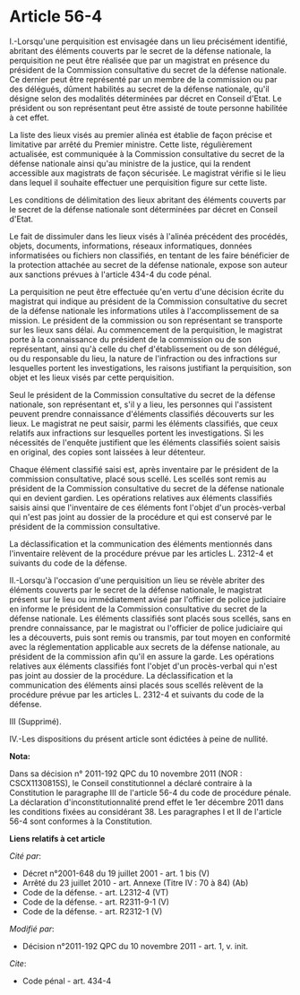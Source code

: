 # Article 56-4

I.-Lorsqu'une perquisition est envisagée dans un lieu précisément identifié, abritant des éléments couverts par le secret de
la défense nationale, la perquisition ne peut être réalisée que par un magistrat en présence du président de la Commission
consultative du secret de la défense nationale. Ce dernier peut être représenté par un membre de la commission ou par des
délégués, dûment habilités au secret de la défense nationale, qu'il désigne selon des modalités déterminées par décret en
Conseil d'Etat. Le président ou son représentant peut être assisté de toute personne habilitée à cet effet. 

La liste des lieux visés au premier alinéa est établie de façon précise et limitative par arrêté du Premier ministre. Cette
liste, régulièrement actualisée, est communiquée à la Commission consultative du secret de la défense nationale ainsi qu'au
ministre de la justice, qui la rendent accessible aux magistrats de façon sécurisée. Le magistrat vérifie si le lieu dans
lequel il souhaite effectuer une perquisition figure sur cette liste. 

Les conditions de délimitation des lieux abritant des éléments couverts par le secret de la défense nationale sont
déterminées par décret en Conseil d'Etat. 

Le fait de dissimuler dans les lieux visés à l'alinéa précédent des procédés, objets, documents, informations, réseaux
informatiques, données informatisées ou fichiers non classifiés, en tentant de les faire bénéficier de la protection attachée
au secret de la défense nationale, expose son auteur aux sanctions prévues à l'article 434-4 du code pénal. 

La perquisition ne peut être effectuée qu'en vertu d'une décision écrite du magistrat qui indique au président de la
Commission consultative du secret de la défense nationale les informations utiles à l'accomplissement de sa mission. Le
président de la commission ou son représentant se transporte sur les lieux sans délai. Au commencement de la perquisition, le
magistrat porte à la connaissance du président de la commission ou de son représentant, ainsi qu'à celle du chef
d'établissement ou de son délégué, ou du responsable du lieu, la nature de l'infraction ou des infractions sur lesquelles
portent les investigations, les raisons justifiant la perquisition, son objet et les lieux visés par cette perquisition. 

Seul le président de la Commission consultative du secret de la défense nationale, son représentant et, s'il y a lieu, les
personnes qui l'assistent peuvent prendre connaissance d'éléments classifiés découverts sur les lieux. Le magistrat ne peut
saisir, parmi les éléments classifiés, que ceux relatifs aux infractions sur lesquelles portent les investigations. Si les
nécessités de l'enquête justifient que les éléments classifiés soient saisis en original, des copies sont laissées à leur
détenteur. 

Chaque élément classifié saisi est, après inventaire par le président de la commission consultative, placé sous scellé. Les
scellés sont remis au président de la Commission consultative du secret de la défense nationale qui en devient gardien. Les
opérations relatives aux éléments classifiés saisis ainsi que l'inventaire de ces éléments font l'objet d'un procès-verbal
qui n'est pas joint au dossier de la procédure et qui est conservé par le président de la commission consultative. 

La déclassification et la communication des éléments mentionnés dans l'inventaire relèvent de la procédure prévue par les
articles L. 2312-4 et suivants du code de la défense. 

II.-Lorsqu'à l'occasion d'une perquisition un lieu se révèle abriter des éléments couverts par le secret de la défense
nationale, le magistrat présent sur le lieu ou immédiatement avisé par l'officier de police judiciaire en informe le
président de la Commission consultative du secret de la défense nationale. Les éléments classifiés sont placés sous scellés,
sans en prendre connaissance, par le magistrat ou l'officier de police judiciaire qui les a découverts, puis sont remis ou
transmis, par tout moyen en conformité avec la réglementation applicable aux secrets de la défense nationale, au président de
la commission afin qu'il en assure la garde. Les opérations relatives aux éléments classifiés font l'objet d'un procès-verbal
qui n'est pas joint au dossier de la procédure. La déclassification et la communication des éléments ainsi placés sous
scellés relèvent de la procédure prévue par les articles L. 2312-4 et suivants du code de la défense. 

III (Supprimé). 

IV.-Les dispositions du présent article sont édictées à peine de nullité.

**Nota:**

Dans sa décision n° 2011-192 QPC du 10 novembre 2011 (NOR : CSCX1130815S), le Conseil constitutionnel a déclaré contraire à
la Constitution le paragraphe III de l'article 56-4 du code de procédure pénale. La déclaration d'inconstitutionnalité prend
effet le 1er décembre 2011 dans les conditions fixées au considérant 38. Les paragraphes I et II de l'article 56-4 sont
conformes à la Constitution.

**Liens relatifs à cet article**

_Cité par_:

  - Décret n°2001-648 du 19 juillet 2001 - art. 1 bis (V)
  - Arrêté du 23 juillet 2010 - art. Annexe (Titre IV : 70 à 84) (Ab)
  - Code de la défense. - art. L2312-4 (VT)
  - Code de la défense. - art. R2311-9-1 (V)
  - Code de la défense. - art. R2312-1 (V)

_Modifié par_:

  - Décision n°2011-192 QPC du 10 novembre 2011 - art. 1, v. init.

_Cite_:

  - Code pénal - art. 434-4
